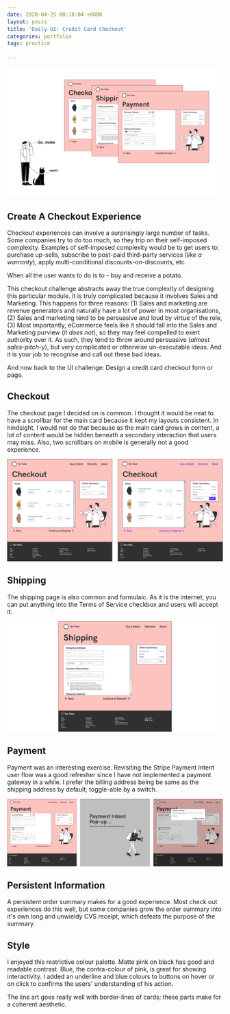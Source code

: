 ```yaml
---
date: 2020-04-25 00:18:04 +0800
layout: posts
title: 'Daily UI: Credit Card Checkout'
categories: portfolio
tags: practice

---
```

![](/uploads/checkout-preview-3-1.png)

## Create A Checkout Experience

Checkout experiences can involve a surprisingly large number of tasks. Some companies try to do too much, so they trip on their self-imposed complexity. Examples of self-imposed complexity would be to get users to: purchase up-sells, subscribe to post-paid third-party services (_like a warranty_), apply multi-conditional discounts-on-discounts, etc.

When all the user wants to do is to - buy and receive a potato.

This checkout challenge abstracts away the true complexity of designing this particular module. It is truly complicated because it involves Sales and Marketing. This happens for three reasons: (1) Sales and marketing are revenue generators and naturally have a lot of power in most organisations, (2) Sales and marketing tend to be persuasive and loud by virtue of the role, (3) Most importantly, eCommerce feels like it should fall into the Sales and Marketing purview (_it does not_), so they may feel compelled to exert authority over it. As such, they tend to throw around persuasive (_almost sales-pitch-y_), but very complicated or otherwise un-executable ideas. And it is your job to recognise and call out these bad ideas.

And now back to the UI challenge: Design a credit card checkout form or page.

## Checkout

The checkout page I decided on is common. I thought it would be neat to have a scrollbar for the main card because it kept my layouts consistent. In hindsight, I would not do that because as the main card grows in content, a lot of content would be hidden beneath a secondary interaction that users may miss. Also, two scrollbars on mobile is generally not a good experience.

![](/uploads/checkout-select-2.png)

## Shipping

The shipping page is also common and formulaic. As it is the internet, you can put anything into the Terms of Service checkbox and users will accept it.

![](/uploads/checkout-shipping.png)

## Payment

Payment was an interesting exercise. Revisiting the Stripe Payment Intent user flow was a good refresher since I have not implemented a payment gateway in a while. I prefer the billing address being be same as the shipping address by default; toggle-able by a switch.

![](/uploads/checkout-payment.png)

## Persistent Information

A persistent order summary makes for a good experience. Most check out experiences do this well, but some companies grow the order summary into it's own long and unwieldy CVS receipt, which defeats the purpose of the summary.

## Style

I enjoyed this restrictive colour palette. Matte pink on black has good and readable contrast. Blue, the contra-colour of pink, is great for showing interactivity. I added an underline and blue colours to buttons on hover or on click to confirms the users' understanding of his action.

The line art goes really well with border-lines of cards; these parts make for a coherent aesthetic.